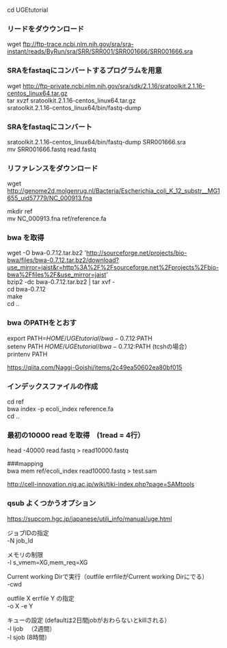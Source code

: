 

cd UGEtutorial

### リードをダウウンロード

wget ftp://ftp-trace.ncbi.nlm.nih.gov/sra/sra-instant/reads/ByRun/sra/SRR/SRR001/SRR001666/SRR001666.sra


### SRAをfastaqにコンバートするプログラムを用意  

wget http://ftp-private.ncbi.nlm.nih.gov/sra/sdk/2.1.16/sratoolkit.2.1.16-centos_linux64.tar.gz  
tar xvzf sratoolkit.2.1.16-centos_linux64.tar.gz  
sratoolkit.2.1.16-centos_linux64/bin/fastq-dump  


### SRAをfastaqにコンバート  

sratoolkit.2.1.16-centos_linux64/bin/fastq-dump SRR001666.sra  
mv SRR001666.fastq read.fastq  

### リファレンスをダウンロード  
wget http://genome2d.molgenrug.nl/Bacteria/Escherichia_coli_K_12_substr__MG1655_uid57779/NC_000913.fna  

mkdir ref  
mv NC_000913.fna ref/reference.fa  

### bwa を取得  
wget -O bwa-0.7.12.tar.bz2 'http://sourceforge.net/projects/bio-bwa/files/bwa-0.7.12.tar.bz2/download?use_mirror=jaist&r=http%3A%2F%2Fsourceforge.net%2Fprojects%2Fbio-bwa%2Ffiles%2F&use_mirror=jaist'  
 bzip2 -dc bwa-0.7.12.tar.bz2 | tar xvf -  
 cd bwa-0.7.12  
 make  
 cd ..  

### bwa のPATHをとおす  
export PATH=$HOME/UGEtutorial/bwa-0.7.12:$PATH  
setenv PATH  $HOME/UGEtutorial/bwa-0.7.12:$PATH  (tcshの場合）  
printenv  PATH  

https://qiita.com/Naggi-Goishi/items/2c49ea50602ea80bf015  


### インデックスファイルの作成  
cd ref  
bwa index -p ecoli_index reference.fa  
cd ..  

### 最初の10000 read を取得　(1read = 4行）  
head -40000 read.fastq > read10000.fastq  

###mapping  
bwa mem ref/ecoli_index  read10000.fastq  > test.sam  

http://cell-innovation.nig.ac.jp/wiki/tiki-index.php?page=SAMtools  


### qsub  よくつかうオプション
https://supcom.hgc.jp/japanese/utili_info/manual/uge.html  


ジョブIDの指定  
-N  job_Id  

メモリの制限  
-l s_vmem=XG,mem_req=XG  

Current working Dirで実行（outfile errfileがCurrent working Dirにでる）  
-cwd  

outfile X errfile Y の指定  
-o X -e Y  

キューの設定 (defaultは2日間jobがおわらないとkillされる）  
-l ljob 　（2週間）  
-l sjob  (8時間）  
